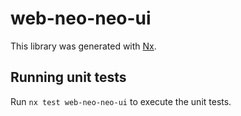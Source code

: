 # web-neo-neo-ui

This library was generated with [Nx](https://nx.dev).

## Running unit tests

Run `nx test web-neo-neo-ui` to execute the unit tests.
